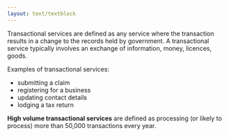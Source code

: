 ```yaml
---
layout: text/textblock
---
```


Transactional services are defined as any service where the transaction results in a change to the records held by government. A transactional service typically involves an exchange of information, money, licences, goods.

Examples of transactional services:

* submitting a claim
* registering for a business
* updating contact details
* lodging a tax return

**High volume transactional services** are defined as processing (or likely to process) more than 50,000 transactions every year.

